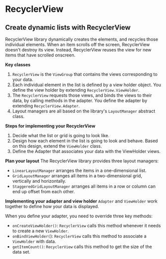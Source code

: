 # RecyclerView
## Create dynamic lists with RecyclerView

RecyclerView library dynamically creates the elements, and recycles those individual elements. When an item scrolls off the screen, RecyclerView doesn't destroy its view. Instead, RecyclerView reuses the view for new items that have scrolled onscreen.

**Key classes**
1. `RecyclerView` is the `ViewGroup` that contains the views corresponding to your data.
2. Each individual element in the list is defined by a view holder object. You define the view holder by extending `RecyclerView.ViewHolder`.
3. The `RecyclerView` requests those views, and binds the views to their data, by calling methods in the adapter. You define the adapter by extending `RecyclerView.Adapter`.
4. Layout managers are all based on the library's `LayoutManager` abstract class.

**Steps for implementing your RecyclerView**
1. Decide what the list or grid is going to look like.
2. Design how each element in the list is going to look and behave. Based on this design, extend the `ViewHolder` class.
3. Define the Adapter that associates your data with the ViewHolder views.

**Plan your layout**
The RecyclerView library provides three layout managers:
- `LinearLayoutManager` arranges the items in a one-dimensional list.
- `GridLayoutManager` arranges all items in a two-dimensional grid, vertically and horizontally.
- `StaggeredGridLayoutManager` arranges all items  in a row or column can end up offset from each other.

**Implementing your adapter and view holder**
`Adapter` and `ViewHolder` work together to define how your data is displayed. 

When you define your adapter, you need to override three key methods:
- `onCreateViewHolder()`: `RecyclerView` calls this method whenever it needs to create a new `ViewHolder`. 
- `onBindViewHolder(`): `RecyclerView` calls this method to associate a `ViewHolder` with data. 
- `getItemCount()`: `RecyclerView` calls this method to get the size of the data set.